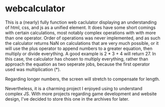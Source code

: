 # webcalculator

This is a (nearly) fully function web caclulator displaying an understanding of html, css, and js as a unified element. It does have some short comings with certain calculations, most notably complex operations with with more than one operator. Order of operations was never implemented, and as such the calculator returns NaN on calculations that are very much possible, or it will use the plus operator to append numbers to a greater equation, then multiply or divide everything. A good example is 2 * 3 + 4 will return 27. In this case, the calculator has chosen to multiply everything, rather than approach the equation as two seperate jobs, because the first operator used was multiplication (*).

Regarding longer numbers, the screen will stretch to compensate for length.

Nevertheless, it is a charming project I enjoyed using to understand complex JS. With more projects regarding game development and website design, I've decided to store this one in the archives for later. 